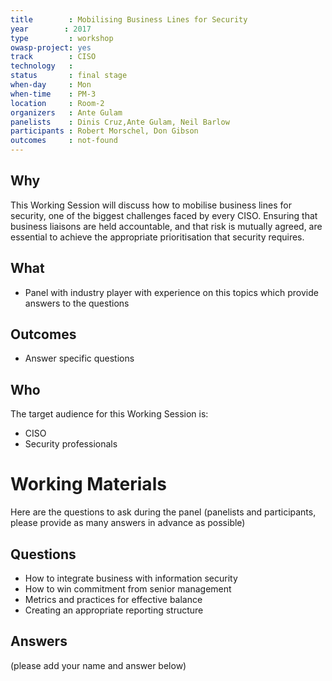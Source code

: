 ```yaml
---
title        : Mobilising Business Lines for Security
year		: 2017
type         : workshop
owasp-project: yes
track        : CISO
technology   :
status       : final stage
when-day     : Mon
when-time    : PM-3
location     : Room-2
organizers   : Ante Gulam
panelists    : Dinis Cruz,Ante Gulam, Neil Barlow
participants : Robert Morschel, Don Gibson
outcomes     : not-found
---
```


## Why

This Working Session will discuss how to mobilise business lines for security, one of the biggest challenges faced by every CISO. Ensuring that business liaisons are held accountable, and that risk is mutually agreed, are essential to achieve the appropriate prioritisation that security requires.

## What

 - Panel with industry player with experience on this topics which provide answers to the questions

## Outcomes

 - Answer specific questions

## Who

The target audience for this Working Session is:

- CISO
- Security professionals


# Working Materials

Here are the questions to ask during the panel (panelists and participants, please provide as many answers in advance as possible)

## Questions

- How to integrate business with information security
- How to win commitment from senior management
- Metrics and practices for effective balance
- Creating an appropriate reporting structure

## Answers

(please add your name and answer below)
